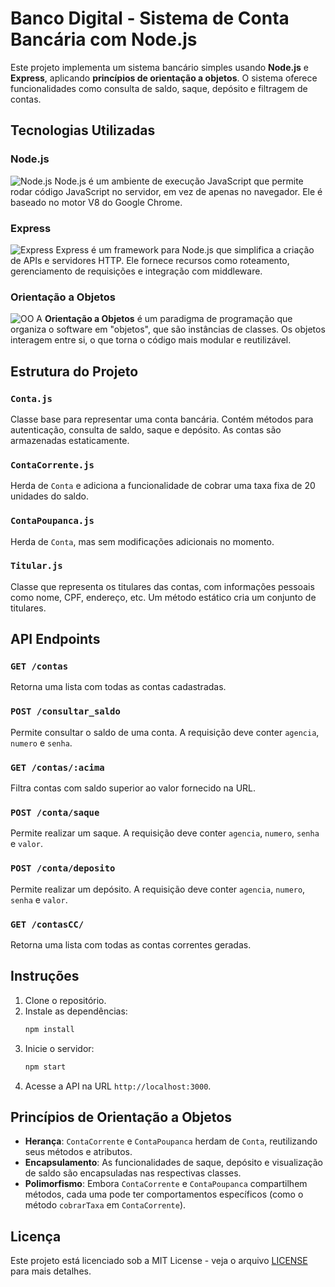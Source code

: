 # Banco Digital - Sistema de Conta Bancária com Node.js

Este projeto implementa um sistema bancário simples usando **Node.js** e **Express**, aplicando **princípios de orientação a objetos**. O sistema oferece funcionalidades como consulta de saldo, saque, depósito e filtragem de contas.

## Tecnologias Utilizadas

### Node.js
![Node.js](https://upload.wikimedia.org/wikipedia/commons/6/69/Node.js_logo.svg)
Node.js é um ambiente de execução JavaScript que permite rodar código JavaScript no servidor, em vez de apenas no navegador. Ele é baseado no motor V8 do Google Chrome.

### Express
![Express](https://upload.wikimedia.org/wikipedia/commons/6/64/Expressjs.png)
Express é um framework para Node.js que simplifica a criação de APIs e servidores HTTP. Ele fornece recursos como roteamento, gerenciamento de requisições e integração com middleware.

### Orientação a Objetos
![OO](https://upload.wikimedia.org/wikipedia/commons/a/a7/Object-Oriented_Programming_Logo.svg)
A **Orientação a Objetos** é um paradigma de programação que organiza o software em "objetos", que são instâncias de classes. Os objetos interagem entre si, o que torna o código mais modular e reutilizável.

## Estrutura do Projeto

### `Conta.js`
Classe base para representar uma conta bancária. Contém métodos para autenticação, consulta de saldo, saque e depósito. As contas são armazenadas estaticamente.

### `ContaCorrente.js`
Herda de `Conta` e adiciona a funcionalidade de cobrar uma taxa fixa de 20 unidades do saldo.

### `ContaPoupanca.js`
Herda de `Conta`, mas sem modificações adicionais no momento.

### `Titular.js`
Classe que representa os titulares das contas, com informações pessoais como nome, CPF, endereço, etc. Um método estático cria um conjunto de titulares.

## API Endpoints

### `GET /contas`
Retorna uma lista com todas as contas cadastradas.

### `POST /consultar_saldo`
Permite consultar o saldo de uma conta. A requisição deve conter `agencia`, `numero` e `senha`.

### `GET /contas/:acima`
Filtra contas com saldo superior ao valor fornecido na URL.

### `POST /conta/saque`
Permite realizar um saque. A requisição deve conter `agencia`, `numero`, `senha` e `valor`.

### `POST /conta/deposito`
Permite realizar um depósito. A requisição deve conter `agencia`, `numero`, `senha` e `valor`.

### `GET /contasCC/`
Retorna uma lista com todas as contas correntes geradas.

## Instruções

1. Clone o repositório.
2. Instale as dependências:
    ```bash
    npm install
    ```
3. Inicie o servidor:
    ```bash
    npm start
    ```
4. Acesse a API na URL `http://localhost:3000`.

## Princípios de Orientação a Objetos

- **Herança**: `ContaCorrente` e `ContaPoupanca` herdam de `Conta`, reutilizando seus métodos e atributos.
- **Encapsulamento**: As funcionalidades de saque, depósito e visualização de saldo são encapsuladas nas respectivas classes.
- **Polimorfismo**: Embora `ContaCorrente` e `ContaPoupanca` compartilhem métodos, cada uma pode ter comportamentos específicos (como o método `cobrarTaxa` em `ContaCorrente`).

## Licença

Este projeto está licenciado sob a MIT License - veja o arquivo [LICENSE](LICENSE) para mais detalhes.
